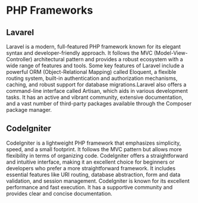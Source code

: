 # PHP Frameworks


## Lavarel 
Laravel is a modern, full-featured PHP framework known for its elegant syntax and developer-friendly approach. It follows the MVC (Model-View-Controller) architectural pattern and provides a robust ecosystem with a wide range of features and tools. Some key features of Laravel include a powerful ORM (Object-Relational Mapping) called Eloquent, a flexible routing system, built-in authentication and authorization mechanisms, caching, and robust support for database migrations.Laravel also offers a command-line interface called Artisan, which aids in various development tasks. It has an active and vibrant community, extensive documentation, and a vast number of third-party packages available through the Composer package manager.

## CodeIgniter
CodeIgniter is a lightweight PHP framework that emphasizes simplicity, speed, and a small footprint. It follows the MVC pattern but allows more flexibility in terms of organizing code. CodeIgniter offers a straightforward and intuitive interface, making it an excellent choice for beginners or developers who prefer a more straightforward framework. It includes essential features like URI routing, database abstraction, form and data validation, and session management.
CodeIgniter is known for its excellent performance and fast execution. It has a supportive community and provides clear and concise documentation.